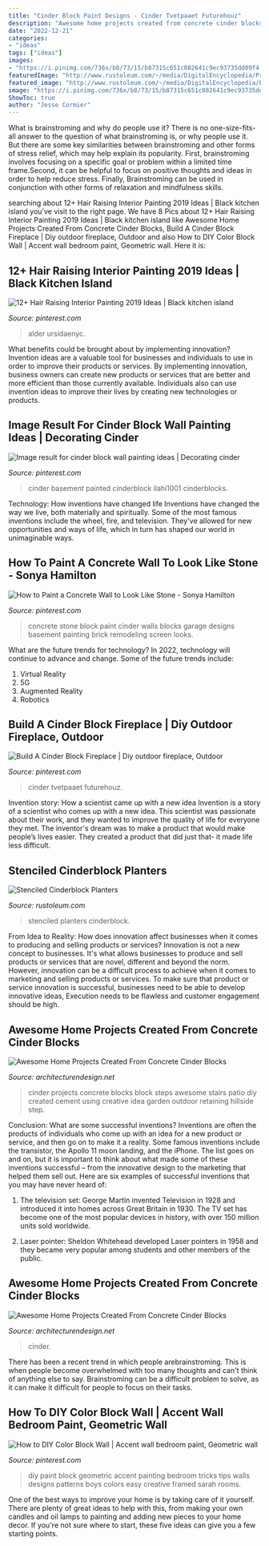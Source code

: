 ```yaml
---
title: "Cinder Block Paint Designs - Cinder Tvetpaaet Futurehouz"
description: "Awesome home projects created from concrete cinder blocks"
date: "2022-12-21"
categories:
- "ideas"
tags: ["ideas"]
images:
- "https://i.pinimg.com/736x/b8/73/15/b87315c651c082641c9ec93735dd09f4.jpg"
featuredImage: "http://www.rustoleum.com/~/media/DigitalEncyclopedia/Project/RustoleumUSA/patio-porch/stenciled-cinderblock-planters/stenciled-cinderblock-planters-after.ashx"
featured_image: "http://www.rustoleum.com/~/media/DigitalEncyclopedia/Project/RustoleumUSA/patio-porch/stenciled-cinderblock-planters/stenciled-cinderblock-planters-after.ashx"
image: "https://i.pinimg.com/736x/b8/73/15/b87315c651c082641c9ec93735dd09f4.jpg"
ShowToc: true
author: "Jesse Cormier"
---
```



What is brainstroming and why do people use it?
There is no one-size-fits-all answer to the question of what brainstroming is, or why people use it. But there are some key similarities between brainstroming and other forms of stress relief, which may help explain its popularity. First, brainstroming involves focusing on a specific goal or problem within a limited time frame.Second, it can be helpful to focus on positive thoughts and ideas in order to help reduce stress. Finally, Brainstroming can be used in conjunction with other forms of relaxation and mindfulness skills.

	

		
searching about 12+ Hair Raising Interior Painting 2019 Ideas | Black kitchen island you've visit to the right page. We have 8 Pics about 12+ Hair Raising Interior Painting 2019 Ideas | Black kitchen island like Awesome Home Projects Created From Concrete Cinder Blocks, Build A Cinder Block Fireplace | Diy outdoor fireplace, Outdoor and also How to DIY Color Block Wall | Accent wall bedroom paint, Geometric wall. Here it is:
		
    
## 12+ Hair Raising Interior Painting 2019 Ideas | Black Kitchen Island

<img loading=lazy src="https://i.pinimg.com/736x/b8/73/15/b87315c651c082641c9ec93735dd09f4.jpg" onerror="this.onerror=null;this.src='https://tse4.mm.bing.net/th?id=OIP.PLGyGivW-TNTTBkVLYSfDwHaFj&amp;pid=15.1';" alt="12+ Hair Raising Interior Painting 2019 Ideas | Black kitchen island">

_Source: pinterest.com_

>alder ursidaenyc. 

	

What benefits could be brought about by implementing innovation?
Invention ideas are a valuable tool for businesses and individuals to use in order to improve their products or services. By implementing innovation, business owners can create new products or services that are better and more efficient than those currently available. Individuals also can use invention ideas to improve their lives by creating new technologies or products.

    
## Image Result For Cinder Block Wall Painting Ideas | Decorating Cinder

<img loading=lazy src="https://i.pinimg.com/736x/39/b4/11/39b411c5e800579469de3af2c19129e6.jpg" onerror="this.onerror=null;this.src='https://tse1.mm.bing.net/th?id=OIP.WWVitDf9uTzV8VL2BcTL3QHaLH&amp;pid=15.1';" alt="Image result for cinder block wall painting ideas | Decorating cinder">

_Source: pinterest.com_

>cinder basement painted cinderblock ilahi1001 cinderblocks. 

	

Technology: How inventions have changed life
Inventions have changed the way we live, both materially and spiritually. Some of the most famous inventions include the wheel, fire, and television. They've allowed for new opportunities and ways of life, which in turn has shaped our world in unimaginable ways.

    
## How To Paint A Concrete Wall To Look Like Stone - Sonya Hamilton

<img loading=lazy src="https://i.pinimg.com/originals/01/9e/33/019e330aeb77b2c9ccb15bb706e1b220.jpg" onerror="this.onerror=null;this.src='https://tse1.mm.bing.net/th?id=OIP.lHScpHfaz89r_sdqq3E3LAHaLI&amp;pid=15.1';" alt="How to Paint a Concrete Wall to Look Like Stone - Sonya Hamilton">

_Source: pinterest.com_

>concrete stone block paint cinder walls blocks garage designs basement painting brick remodeling screen looks. 

	

What are the future trends for technology?
In 2022, technology will continue to advance and change. Some of the future trends include: 
1. Virtual Reality 
2. 5G 
3. Augmented Reality 
4. Robotics 

    
## Build A Cinder Block Fireplace | Diy Outdoor Fireplace, Outdoor

<img loading=lazy src="https://i.pinimg.com/736x/54/93/bc/5493bc2cf0f25c4b6134c93fa314a3fd--cinder-blocks-outdoor-fireplaces.jpg" onerror="this.onerror=null;this.src='https://tse3.mm.bing.net/th?id=OIP.9kC_nsY6pAjKEhndFvPm0gHaJ4&amp;pid=15.1';" alt="Build A Cinder Block Fireplace | Diy outdoor fireplace, Outdoor">

_Source: pinterest.com_

>cinder tvetpaaet futurehouz. 

	

Invention story: How a scientist came up with a new idea
Invention is a story of a scientist who comes up with a new idea. This scientist was passionate about their work, and they wanted to improve the quality of life for everyone they met. The inventor's dream was to make a product that would make people’s lives easier. They created a product that did just that- it made life less difficult.

    
## Stenciled Cinderblock Planters

<img loading=lazy src="http://www.rustoleum.com/~/media/DigitalEncyclopedia/Project/RustoleumUSA/patio-porch/stenciled-cinderblock-planters/stenciled-cinderblock-planters-after.ashx" onerror="this.onerror=null;this.src='https://tse2.mm.bing.net/th?id=OIP.6MtlJLT3dFus6_Tjw9uFAQHaFk&amp;pid=15.1';" alt="Stenciled Cinderblock Planters">

_Source: rustoleum.com_

>stenciled planters cinderblock. 

	

From Idea to Reality: How does innovation affect businesses when it comes to producing and selling products or services?
Innovation is not a new concept to businesses. It's what allows businesses to produce and sell products or services that are novel, different and beyond the norm. However, innovation can be a difficult process to achieve when it comes to marketing and selling products or services. To make sure that product or service innovation is successful, businesses need to be able to develop innovative ideas, Execution needs to be flawless and customer engagement should be high.

    
## Awesome Home Projects Created From Concrete Cinder Blocks

<img loading=lazy src="http://cdn.architecturendesign.net/wp-content/uploads/2015/12/AD-Cinder-Block-Projects-14.jpg" onerror="this.onerror=null;this.src='https://tse4.mm.bing.net/th?id=OIP.Eo4BEIOgqh51hUWxofcJMQHaMp&amp;pid=15.1';" alt="Awesome Home Projects Created From Concrete Cinder Blocks">

_Source: architecturendesign.net_

>cinder projects concrete blocks block steps awesome stairs patio diy created cement using creative idea garden outdoor retaining hillside step. 

	

Conclusion: What are some successful inventions?
Inventions are often the products of individuals who come up with an idea for a new product or service, and then go on to make it a reality. Some famous inventions include the transistor, the Apollo 11 moon landing, and the iPhone. The list goes on and on, but it is important to think about what made some of these inventions successful – from the innovative design to the marketing that helped them sell out. Here are six examples of successful inventions that you may have never heard of:
1. The television set: George Martin invented Television in 1928 and introduced it into homes across Great Britain in 1930. The TV set has become one of the most popular devices in history, with over 150 million units sold worldwide.

2. Laser pointer: Sheldon Whitehead developed Laser pointers in 1958 and they became very popular among students and other members of the public.

    
## Awesome Home Projects Created From Concrete Cinder Blocks

<img loading=lazy src="https://cdn.architecturendesign.net/wp-content/uploads/2015/12/AD-Cinder-Block-Projects-16.jpg" onerror="this.onerror=null;this.src='https://tse3.mm.bing.net/th?id=OIP.IdDAWK1NwK1uGza0TfHBQAHaJ3&amp;pid=15.1';" alt="Awesome Home Projects Created From Concrete Cinder Blocks">

_Source: architecturendesign.net_

>cinder. 

	

There has been a recent trend in which people arebrainstroming. This is when people become overwhelmed with too many thoughts and can't think of anything else to say. Brainstroming can be a difficult problem to solve, as it can make it difficult for people to focus on their tasks.

    
## How To DIY Color Block Wall | Accent Wall Bedroom Paint, Geometric Wall

<img loading=lazy src="https://i.pinimg.com/736x/bf/5a/0f/bf5a0f9fe0c98069ca51f37297a1a568.jpg" onerror="this.onerror=null;this.src='https://tse2.mm.bing.net/th?id=OIP.vzjSep0-Zu7jLObh7zIe0AHaLH&amp;pid=15.1';" alt="How to DIY Color Block Wall | Accent wall bedroom paint, Geometric wall">

_Source: pinterest.com_

>diy paint block geometric accent painting bedroom tricks tips walls designs patterns boys colors easy creative framed sarah rooms. 

	

One of the best ways to improve your home is by taking care of it yourself. There are plenty of great ideas to help with this, from making your own candles and oil lamps to painting and adding new pieces to your home decor. If you're not sure where to start, these five ideas can give you a few starting points.

